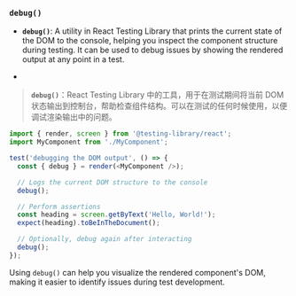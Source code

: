 ### `debug()`

- **`debug()`**: A utility in React Testing Library that prints the current state of the DOM to the console, helping you inspect the component structure during testing. It can be used to debug issues by showing the rendered output at any point in a test.

- <audio src="..\..\mp3\__`debug()`___ .mp3"></audio>

> **`debug()`**：React Testing Library 中的工具，用于在测试期间将当前 DOM 状态输出到控制台，帮助检查组件结构。可以在测试的任何时候使用，以便调试渲染输出中的问题。
>
> <audio src="..\..\mp3\`debug()`：React.mp3"></audio>

```js
import { render, screen } from '@testing-library/react';
import MyComponent from './MyComponent';

test('debugging the DOM output', () => {
  const { debug } = render(<MyComponent />);

  // Logs the current DOM structure to the console
  debug();

  // Perform assertions
  const heading = screen.getByText('Hello, World!');
  expect(heading).toBeInTheDocument();

  // Optionally, debug again after interacting
  debug();
});
```

<audio src="..\..\mp3\这段代码展示了如何使用 Rea (24).mp3"></audio>

Using `debug()` can help you visualize the rendered component's DOM, making it easier to identify issues during test development.